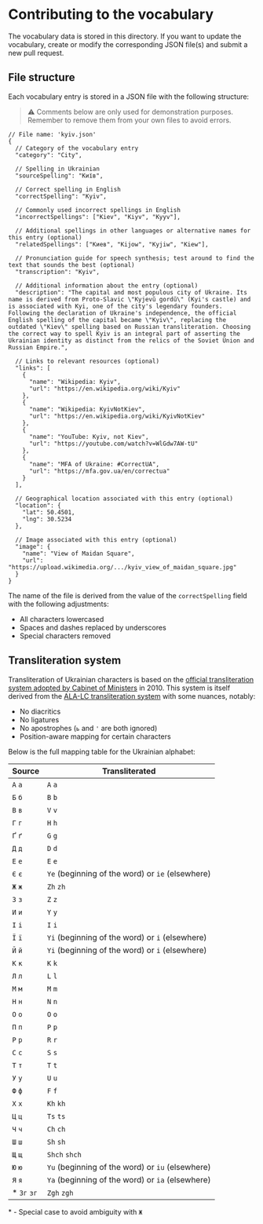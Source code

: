 # Contributing to the vocabulary

The vocabulary data is stored in this directory.
If you want to update the vocabulary, create or modify the corresponding JSON file(s) and submit a new pull request.

## File structure

Each vocabulary entry is stored in a JSON file with the following structure:

> ⚠ Comments below are only used for demonstration purposes.
> Remember to remove them from your own files to avoid errors.

```jsonc
// File name: 'kyiv.json'
{
  // Category of the vocabulary entry
  "category": "City",

  // Spelling in Ukrainian
  "sourceSpelling": "Київ",

  // Correct spelling in English
  "correctSpelling": "Kyiv",

  // Commonly used incorrect spellings in English
  "incorrectSpellings": ["Kiev", "Kiyv", "Kyyv"],

  // Additional spellings in other languages or alternative names for this entry (optional)
  "relatedSpellings": ["Киев", "Kijow", "Kyjiw", "Kiew"],

  // Pronunciation guide for speech synthesis; test around to find the text that sounds the best (optional)
  "transcription": "Kyiv",

  // Additional information about the entry (optional)
  "description": "The capital and most populous city of Ukraine. Its name is derived from Proto-Slavic \"Kyjevŭ gordŭ\" (Kyi's castle) and is associated with Kyi, one of the city's legendary founders. Following the declaration of Ukraine's independence, the official English spelling of the capital became \"Kyiv\", replacing the outdated \"Kiev\" spelling based on Russian transliteration. Choosing the correct way to spell Kyiv is an integral part of asserting the Ukrainian identity as distinct from the relics of the Soviet Union and Russian Empire.",

  // Links to relevant resources (optional)
  "links": [
    {
      "name": "Wikipedia: Kyiv",
      "url": "https://en.wikipedia.org/wiki/Kyiv"
    },
    {
      "name": "Wikipedia: KyivNotKiev",
      "url": "https://en.wikipedia.org/wiki/KyivNotKiev"
    },
    {
      "name": "YouTube: Kyiv, not Kiev",
      "url": "https://youtube.com/watch?v=WlGdw7AW-tU"
    },
    {
      "name": "MFA of Ukraine: #CorrectUA",
      "url": "https://mfa.gov.ua/en/correctua"
    }
  ],

  // Geographical location associated with this entry (optional)
  "location": {
    "lat": 50.4501,
    "lng": 30.5234
  },

  // Image associated with this entry (optional)
  "image": {
    "name": "View of Maidan Square",
    "url": "https://upload.wikimedia.org/.../kyiv_view_of_maidan_square.jpg"
  }
}
```

The name of the file is derived from the value of the `correctSpelling` field with the following adjustments:

- All characters lowercased
- Spaces and dashes replaced by underscores
- Special characters removed

## Transliteration system

Transliteration of Ukrainian characters is based on the [official transliteration system adopted by Cabinet of Ministers](https://mfa.gov.ua/storage/app/sites/1/e-conf101-84-roman-system-ukraine-eng.pdf) in 2010.
This system is itself derived from the [ALA-LC transliteration system](https://loc.gov/catdir/cpso/romanization/ukrainia.pdf) with some nuances, notably:

- No diacritics
- No ligatures
- No apostrophes (`ь` and `'` are both ignored)
- Position-aware mapping for certain characters

Below is the full mapping table for the Ukrainian alphabet:

| Source       | Transliterated                                   |
| ------------ | ------------------------------------------------ |
| `А` `а`      | `A` `a`                                          |
| `Б` `б`      | `B` `b`                                          |
| `В` `в`      | `V` `v`                                          |
| `Г` `г`      | `H` `h`                                          |
| `Ґ` `ґ`      | `G` `g`                                          |
| `Д` `д`      | `D` `d`                                          |
| `Е` `е`      | `E` `e`                                          |
| `Є` `є`      | `Ye` (beginning of the word) or `ie` (elsewhere) |
| `Ж` `ж`      | `Zh` `zh`                                        |
| `З` `з`      | `Z` `z`                                          |
| `И` `и`      | `Y` `y`                                          |
| `І` `і`      | `I` `i`                                          |
| `Ї` `ї`      | `Yi` (beginning of the word) or `i` (elsewhere)  |
| `Й` `й`      | `Yi` (beginning of the word) or `i` (elsewhere)  |
| `К` `к`      | `K` `k`                                          |
| `Л` `л`      | `L` `l`                                          |
| `М` `м`      | `M` `m`                                          |
| `Н` `н`      | `N` `n`                                          |
| `О` `о`      | `O` `o`                                          |
| `П` `п`      | `P` `p`                                          |
| `Р` `р`      | `R` `r`                                          |
| `С` `с`      | `S` `s`                                          |
| `Т` `т`      | `T` `t`                                          |
| `У` `у`      | `U` `u`                                          |
| `Ф` `ф`      | `F` `f`                                          |
| `Х` `х`      | `Kh` `kh`                                        |
| `Ц` `ц`      | `Ts` `ts`                                        |
| `Ч` `ч`      | `Ch` `ch`                                        |
| `Ш` `ш`      | `Sh` `sh`                                        |
| `Щ` `щ`      | `Shch` `shch`                                    |
| `Ю` `ю`      | `Yu` (beginning of the word) or `iu` (elsewhere) |
| `Я` `я`      | `Ya` (beginning of the word) or `ia` (elsewhere) |
| \* `Зг` `зг` | `Zgh` `zgh`                                      |

\* - Special case to avoid ambiguity with `Ж`
